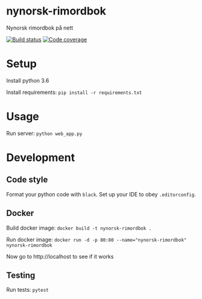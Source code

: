 # nynorsk-rimordbok

Nynorsk rimordbok på nett

[![Build status](https://img.shields.io/circleci/project/github/iver56/nynorsk-rimordbok/master.svg)](https://circleci.com/gh/iver56/nynorsk-rimordbok) [![Code coverage](https://img.shields.io/codecov/c/github/iver56/nynorsk-rimordbok/master.svg)](https://codecov.io/gh/iver56/nynorsk-rimordbok)

# Setup

Install python 3.6

Install requirements: `pip install -r requirements.txt`

# Usage

Run server: `python web_app.py`

# Development

## Code style

Format your python code with `black`. Set up your IDE to obey `.editorconfig`.

## Docker

Build docker image: `docker build -t nynorsk-rimordbok .`

Run docker image: `docker run -d -p 80:80 --name="nynorsk-rimordbok" nynorsk-rimordbok`

Now go to http://localhost to see if it works

## Testing

Run tests: `pytest`
